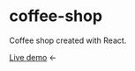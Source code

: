 # coffee-shop
Coffee shop created with React.

[Live demo](https://dmitrybavelko-98.github.io/coffee-shop/) &#8592;
